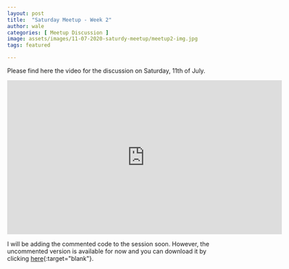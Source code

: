 ```yaml
---
layout: post
title:  "Saturday Meetup - Week 2"
author: wale
categories: [ Meetup Discussion ]
image: assets/images/11-07-2020-saturdy-meetup/meetup2-img.jpg
tags: featured

---
```


Please find here the video for the discussion on Saturday, 11th of July.

<iframe width="640" height="360" src="https://web.microsoftstream.com/embed/video/e4560005-bd14-46de-9573-29c8b9eed950?autoplay=false&amp;showinfo=true" allowfullscreen style="border:none;"></iframe>

I will be adding the commented code to the session soon.
However, the uncommented version is available for now and you can download it by clicking [here](/assets/code/saturday-meetup2-july/coin-toss.py){:target="blank"}.
